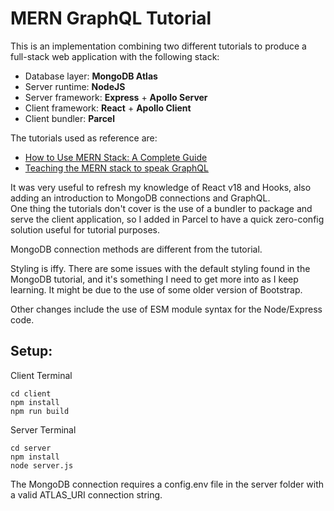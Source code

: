# MERN GraphQL Tutorial

This is an implementation combining two different tutorials to produce a full-stack web application with the following stack:
- Database layer: **MongoDB Atlas**
- Server runtime: **NodeJS**
- Server framework: **Express** + **Apollo Server**
- Client framework: **React** + **Apollo Client**
- Client bundler: **Parcel**

The tutorials used as reference are:
- [How to Use MERN Stack: A Complete Guide](https://www.mongodb.com/languages/mern-stack-tutorial)
- [Teaching the MERN stack to speak GraphQL](https://www.apollographql.com/docs/apollo-server/integrations/mern/)

It was very useful to refresh my knowledge of React v18 and Hooks, also adding an introduction to MongoDB connections and GraphQL.  
One thing the tutorials don't cover is the use of a bundler to package and serve the client application, so I added in Parcel to have a quick zero-config solution useful for tutorial purposes.  

MongoDB connection methods are different from the tutorial.  

Styling is iffy. There are some issues with the default styling found in the MongoDB tutorial, and it's something I need to get more into as I keep learning. It might be due to the use of some older version of Bootstrap. 

Other changes include the use of ESM module syntax for the Node/Express code.  

## Setup:

Client Terminal
```
cd client
npm install
npm run build
```

Server Terminal
```
cd server
npm install
node server.js
```

The MongoDB connection requires a config.env file in the server folder with a valid ATLAS_URI connection string.
